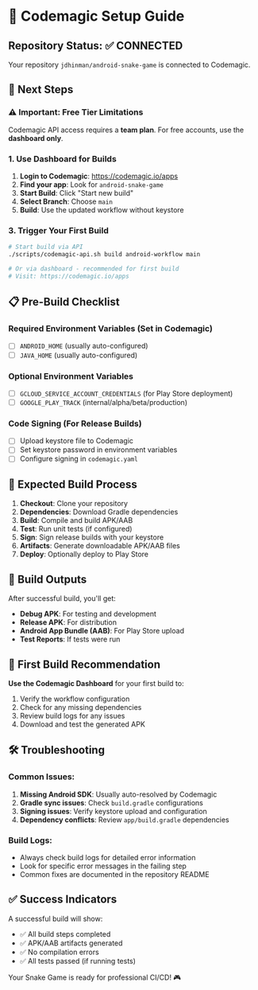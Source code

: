 # 🚀 Codemagic Setup Guide

## Repository Status: ✅ CONNECTED

Your repository `jdhinman/android-snake-game` is connected to Codemagic.

## 🔧 Next Steps

### ⚠️ Important: Free Tier Limitations

Codemagic API access requires a **team plan**. For free accounts, use the **dashboard only**.

### 1. Use Dashboard for Builds

1. **Login to Codemagic**: https://codemagic.io/apps
2. **Find your app**: Look for `android-snake-game`
3. **Start Build**: Click "Start new build"
4. **Select Branch**: Choose `main`
5. **Build**: Use the updated workflow without keystore

### 3. Trigger Your First Build

```bash
# Start build via API
./scripts/codemagic-api.sh build android-workflow main

# Or via dashboard - recommended for first build
# Visit: https://codemagic.io/apps
```

## 📋 Pre-Build Checklist

### Required Environment Variables (Set in Codemagic)
- [ ] `ANDROID_HOME` (usually auto-configured)
- [ ] `JAVA_HOME` (usually auto-configured)

### Optional Environment Variables
- [ ] `GCLOUD_SERVICE_ACCOUNT_CREDENTIALS` (for Play Store deployment)
- [ ] `GOOGLE_PLAY_TRACK` (internal/alpha/beta/production)

### Code Signing (For Release Builds)
- [ ] Upload keystore file to Codemagic
- [ ] Set keystore password in environment variables
- [ ] Configure signing in `codemagic.yaml`

## 🎯 Expected Build Process

1. **Checkout**: Clone your repository
2. **Dependencies**: Download Gradle dependencies
3. **Build**: Compile and build APK/AAB
4. **Test**: Run unit tests (if configured)
5. **Sign**: Sign release builds with your keystore
6. **Artifacts**: Generate downloadable APK/AAB files
7. **Deploy**: Optionally deploy to Play Store

## 📱 Build Outputs

After successful build, you'll get:
- **Debug APK**: For testing and development
- **Release APK**: For distribution
- **Android App Bundle (AAB)**: For Play Store upload
- **Test Reports**: If tests were run

## 🚀 First Build Recommendation

**Use the Codemagic Dashboard** for your first build to:
1. Verify the workflow configuration
2. Check for any missing dependencies
3. Review build logs for any issues
4. Download and test the generated APK

## 🛠️ Troubleshooting

### Common Issues:
1. **Missing Android SDK**: Usually auto-resolved by Codemagic
2. **Gradle sync issues**: Check `build.gradle` configurations
3. **Signing issues**: Verify keystore upload and configuration
4. **Dependency conflicts**: Review `app/build.gradle` dependencies

### Build Logs:
- Always check build logs for detailed error information
- Look for specific error messages in the failing step
- Common fixes are documented in the repository README

## ✅ Success Indicators

A successful build will show:
- ✅ All build steps completed
- ✅ APK/AAB artifacts generated
- ✅ No compilation errors
- ✅ All tests passed (if running tests)

Your Snake Game is ready for professional CI/CD! 🎮